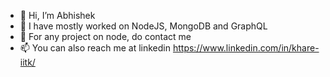 - 👋 Hi, I’m Abhishek
- 👀 I have mostly worked on NodeJS, MongoDB and GraphQL
- 💞️ For any project on node, do contact me
- 📫 You can also reach me at linkedin https://www.linkedin.com/in/khare-iitk/

<!---
wallgeek/wallgeek is a ✨ special ✨ repository because its `README.md` (this file) appears on your GitHub profile.
You can click the Preview link to take a look at your changes.
--->
